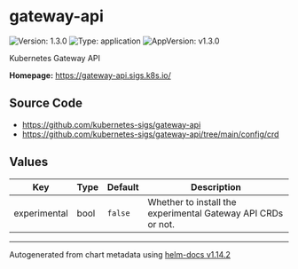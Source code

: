 # gateway-api

![Version: 1.3.0](https://img.shields.io/badge/Version-1.3.0-informational?style=flat-square) ![Type: application](https://img.shields.io/badge/Type-application-informational?style=flat-square) ![AppVersion: v1.3.0](https://img.shields.io/badge/AppVersion-v1.3.0-informational?style=flat-square)

Kubernetes Gateway API

**Homepage:** <https://gateway-api.sigs.k8s.io/>

## Source Code

* <https://github.com/kubernetes-sigs/gateway-api>
* <https://github.com/kubernetes-sigs/gateway-api/tree/main/config/crd>

## Values

| Key | Type | Default | Description |
|-----|------|---------|-------------|
| experimental | bool | `false` | Whether to install the experimental Gateway API CRDs or not. |

----------------------------------------------
Autogenerated from chart metadata using [helm-docs v1.14.2](https://github.com/norwoodj/helm-docs/releases/v1.14.2)
